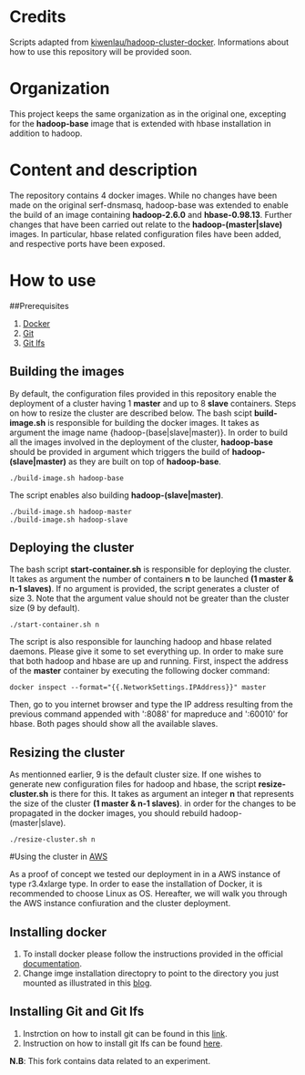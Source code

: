 # Credits
Scripts adapted from  [kiwenlau/hadoop-cluster-docker](https://github.com/kiwenlau/hadoop-cluster-docker). 
Informations about how to use this repository will be provided soon.

# Organization 
This project keeps the same organization as in the original one, excepting for the  **hadoop-base** image that is extended with hbase installation in addition to hadoop. 

# Content and description 
The repository contains 4 docker images. 
While no changes have been made on the original serf-dnsmasq, hadoop-base was extended to enable the build of an image containing **hadoop-2.6.0** and **hbase-0.98.13**. 
Further changes that have been carried out relate to the **hadoop-(master|slave)** images. In particular, hbase related configuration files have been added, and respective ports have been exposed.

# How to use

##Prerequisites
1. [Docker](https://www.docker.com/)
2. [Git](https://git-scm.com/)
3. [Git lfs](https://git-lfs.github.com/)

## Building the images

By default, the configuration files provided in this repository enable the deployment of a cluster having 1 **master** and up to 8 **slave** containers. Steps on how to resize the cluster are described below.
The bash scipt **build-image.sh** is responsible for building the docker images. It takes as argument the image name {hadoop-(base|slave|master)}.
In order to build all the images involved in the deployment of the cluster, **hadoop-base** should be provided in argument which triggers  the build of **hadoop-(slave|master)** as they are built on top of **hadoop-base**.


```
./build-image.sh hadoop-base
```

The script enables also building **hadoop-(slave|master)**.
```
./build-image.sh hadoop-master
./build-image.sh hadoop-slave
```


## Deploying the cluster

The bash script **start-container.sh** is responsible for deploying the cluster. 
It takes as argument  the number of containers **n** to be launched **(1 master & n-1 slaves)**. If no argument is provided, the script generates a cluster of size 3. Note that the argument value should not be greater than the cluster size (9 by default). 

```
./start-container.sh n
```
The script is also responsible for launching  hadoop and hbase related daemons. Please give it some to set everything up.
In order to make sure that both hadoop and hbase  are up and running. First, inspect the address of the **master** container by executing the following docker command:

```
docker inspect --format="{{.NetworkSettings.IPAddress}}" master
```

Then, go to you internet browser and type the IP address resulting from the previous command appended with ':8088' for mapreduce and ':60010' for hbase. Both pages should show all the available slaves.  

## Resizing the cluster 

As mentionned earlier, 9 is the default cluster size. If one wishes to generate new configuration files for hadoop and hbase, the script **resize-cluster.sh**  is there for this. 
It takes as argument an integer **n** that represents the size of the cluster **(1 master & n-1 slaves)**.
in order for the changes to be propagated in the docker images, you should rebuild hadoop-(master|slave).

```
./resize-cluster.sh n
```

#Using the cluster in [AWS](https://console.aws.amazon.com)

As a proof of concept we tested our deployment in in a AWS instance of type r3.4xlarge type.
In order to ease the installation of Docker, it is recommended to choose Linux as OS.
Hereafter, we will walk you through the AWS instance confiuration and the cluster deployment.



## Installing docker

1. To install docker please follow the instructions provided in the official [documentation](https://docs.docker.com/engine/installation/linux/ubuntulinux/).
2. Change imge installation directopry to point to the directory you just mounted as illustrated in this [blog](https://git-scm.com/book/en/v2/Getting-Started-Installing-Git).

## Installing Git and Git lfs

1. Instrction on how to install git can be found in this [link](https://git-scm.com/book/en/v2/Getting-Started-Installing-Git).
2. Instruction on how to install git lfs can be found [here](https://git-lfs.github.com/).



**N.B**: This fork contains data related to an experiment.
